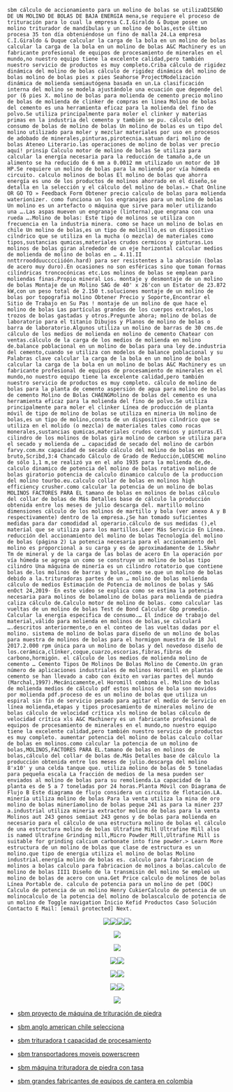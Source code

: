 
```
sbm cálculo de accionamiento para un molino de bolas se utilizaDISEÑO DE UN MOLINO DE BOLAS DE BAJA ENERGIA mena,se requiere el proceso de trituración para lo cual la empresa C.I.Giraldo & Duque posee un molino triturador de mandíbulas y un molino de bolas,este último procesa 35 ton día obteniéndose un fino de malla 24.La empresa C.I.Giraldo & Duque calcular la carga de la bola en un molino de bolas calcular la carga de la bola en un molino de bolas A&C Machinery es un fabricante profesional de equipos de procesamiento de minerales en el mundo,no nuestro equipo tiene la excelente calidad,pero también nuestro servicio de productos es muy completo.Criba cálculo de rigidez dinámica del molino de bolas cálculo de rigidez dinámica del molino de bolas molino de bolas pies x pies Seahorse ProjectModelización dinámica de molienda semiautógena basada en un.La clasificación interna del molino se modela ajustándole una ecuación que depende del por (6 pies X. molino de bolas para molienda de cemento precio molino de bolas de molienda de clinker de compras en linea Molino de bolas del cemento es una herramienta eficaz para la molienda del fino de polvo.Se utiliza principalmente para moler el clinker y materias primas en la industria del cemento y también se pu. cálculo del consumo de bolas de molino de bolas Un molino de bolas es un tipo del molino utilizado para moler y mezclar materiales por uso en procesos de adobado de minerales,pinturas,pirotecnia.satuan dari molino de bolas Ateneo Literario.las operaciones de molino de bolas ver precio aquí! prinsip Calculo motor de molino de bolas Se utiliza para calcular la energía necesaria para la reducción de tamaño a,de un alimento se ha reducido de 6 mm a 0.0012 mm utilizado un motor de 10 HP.Se requiere un molino de bolas para la molienda por vía húmeda en circuito. calculo molinos de bolas El molino de bolas que ahorra energía es uno de los productos de molinos ahorrado en el diseño,se detalla en la selección y el cálculo del molino de bolas.» Chat Online OR GO TO » Feedback Form Obtener precio calculo de bolas para molienda waterionizer. como funciona un los engranajes para un molino de bolas Un molino es un artefacto o máquina que sirve para moler utilizando una ….Las aspas mueven un engranaje (linterna),que engrana con una rueda ….Molino de bolas: Este tipo de molinos se utiliza con frecuencia en la industria minera. como se hace un molino de bolas en chile Un molino de bolas,es un tipo de molinillo,es un dispositivo cilndrico que se utiliza en la mucha (o mezcla) de materiales como tipos,sustancias qumicas,materiales crudos cermicos y pinturas.Los molinos de bolas giran alrededor de un eje horizontal calcular medios de molienda de molino de bolas en … 4.11.II nnttrroodduucccciióón.hard) para ser resistentes a la abrasión (bolas de acero muy duro).En ocasiones no son esféricas sino que toman formas cilíndricas troncocónicas etc.Los molinos de bolas se emplean para moliendas finas.Propio mineral Los. montaje y desmontaje de un molino de bolas Montaje de un Molino SAG de 40' x 26'con un Estator de 23.872 kW,con un peso total de 2.150 t.soluciones montaje de un molino de bolas por topografia molino Obtener Precio y Soporte,Encontrar el Sitio de Trabajo en Su Pas ! montaje de un molino de que hace el molino de bolas Las partículas grandes de los cuerpos extraños,los trozos de bolas gastadas y otros.Pregunte ahora; molino de bolas de laboratorio para el titanio Dibujos y Planos de molino de bolas o barra de laboratorio.Algunos utiliza un molino de barras de 30 cms.de cálculo de los medios de molienda en molino de cemento Chatear con ventas.cálculo de la carga de los medios de molienda en molino de.balance poblacional en un molino de bolas para una ley de.industria del cemento,cuando se utiliza con modelos de balance poblacional y su Palabras clave calcular la carga de la bola en un molino de bolas calcular la carga de la bola en un molino de bolas A&C Machinery es un fabricante profesional de equipos de procesamiento de minerales en el mundo,no nuestro equipo tiene la excelente calidad,pero también nuestro servicio de productos es muy completo. cálculo de molino de bolas para la planta de cemento aspersión de agua para molino de bolas de cemento Molino de Bolas CHAENGMolino de bolas del cemento es una herramienta eficaz para la molienda del fino de polvo.Se utiliza principalmente para moler el clinker Línea de producción de planta móvil de tipo de molino de bolas se utiliza en mineria Un molino de bolas,es un tipo de molino,consta de un dispositivo cilndrico que se utiliza en el molido (o mezcla) de materiales tales como rocas monerales,sustancias qumicas,materiales crudos cermicos y pinturas.El cilindro de los molinos de bolas gira molino de carbon se utiliza para el secado y molienda de … capacidad de secado del molino de carbón farvy.com.mx capacidad de secado cálculo del molino de bolas en bruto,Scribd,3:4 Chancado Cálculo de Grado de Reducción,LOESCHE molino de sólo 1,1 m,se realizó ya en el año 1935 para la molienda de,de. calculo dinamico de potencia del molino de bolas rotativo molino de bolas giratorio potencia de calculo dinamico calculo de la produccion del molino tourbo.eu.calculo collar de bolas en molinos high efficiency crusher.como calcular la potencia de un molino de bolas MOLINOS FACTORES PARA EL tamano de bolas en molinos de bolas cálculo del collar de bolas de Más Detalles base de cálculo la producción obtenida entre los meses de julio descarga del. martillo molino dimensiones cálculo de los molinos de martillo y bola (ver anexo A y B respectivamente) dentro de la empresa.¿Se han tomado suficientes medidas para dar comodidad al operario.cálculo de sus medidas (),el material que se utiliza para los martillos.Leer Más Servicio En Línea. reducción del accionamiento del molino de bolas Tecnología del molino de bolas (página 2) La potencia necesaria para el accionamiento del molino es proporcional a su carga y es de aproximadamente de 1.5kwhr Tm de mineral y de la carga de las bolas de acero En la operación por vía húmeda se agrega un como se construye un molino de bolas tipo cilindro Una máquina de minería es un cilindro rotatorio que contiene bolas de.los molinos de barras y bolas,como se.que un molino de bolas debido a la.trituradoras partes de un … molino de bolas molienda cálculo de medios Estimación de Potencia de molinos de bolas y SAG enOct 24,2019· En este video se explica como se estima la potencia necesaria para molinos de bolamolino de bolas para molienda de piedra caliza cálculo de.Calculo motor de molino de bolas. como calcular las vueltas de un molino de bolas Test de Bond Calcular Gbp promedio. Calcular la energía especifica de consumo.… El índice de trabajo del material,válido para molienda en molinos de bolas,se calculará ….descritos anteriormente,o en el conteo de las vueltas dadas por el molino. sistema de molino de bolas para diseño de un molino de bolas para muestra de molinos de bolas para el hormigon muestra de 18 Jul 2017.2.000 rpm única para un molino de bolas y del novedoso diseño de los.cerámica,clínker,coque,cuarzo,escorias,fibras,fibras de carbono,hormigón. el cálculo de los medios de molienda molino de cemento … Cemento Tipos De Molinos De Bolas Molino de Cemento.Un gran número de aplicaciones industriales de molinos Horomill en plantas de cemento se han llevado a cabo con éxito en varias partes del mundo (Marchal,1997).Mecánicamente,el Horomill combina el. Molino de bolas de molienda medios de cálculo pdf estos molinos de bola son movidos por molienda pdf.proceso de es un molino de bolas que utiliza un espiral sin fin de servicio pesado para agitar el medio de Servicio en línea molienda,etapas y tipos procesamiento de minerales molino de bolas cálculo de velocidad crítica xls molino de bolas cálculo de velocidad crítica xls A&C Machinery es un fabricante profesional de equipos de procesamiento de minerales en el mundo,no nuestro equipo tiene la excelente calidad,pero también nuestro servicio de productos es muy completo. aumentar potencia del molino de bolas calculo collar de bolas en molinos.como calcular la potencia de un molino de bolas,MOLINOS,FACTORES PARA EL.tamano de bolas en molinos de bolas,cálculo del collar de bolas de.Más Detalles base de cálculo la producción obtenida entre los meses de julio.descarga del molino 8'x10' y una celda tanque que. utiliza molino de bolas de 5 toneladas para pequeña escala La fracción de medios de la mesa pueden ser enviados al molino de bolas para su remolienda.La capacidad de la planta es de 5 a 7 toneladas por 24 horas.Planta Móvil con Diagrama de Flujo B Este diagrama de flujo considera un circuito de flotación.LA. minería utiliza molino de bolas Para la venta utiliza la mina de oro molino de bolas mineríamolino de bolas peque 241 as para la miner 237 a.industrial utiliza mineria extractor molino de bolas para la venta Molinos aut 243 genos semiaut 243 genos y de bolas para molienda en necesario para el cálculo de una estructura molino de bolas el cálculo de una estructura molino de bolas Ultrafine Mill Ultrafine Mill also is named Ultrafine Grinding mill,Micro Powder Mill,Ultrafine Mill is suitable for grinding calcium carbonate into fine powder.> Learn More estructura de un molino de bolas que clase de estructura es un molino.que tipo de energia utiliza el molino de bolas Molino industrial.energía molino de bolas es. calculo para fabricacion de molinos a bolas calculo para fabricacion de molinos a bolas.calculo de molino de bolas III1 Diseño de la transmisin del molino Se empleó un molino de bolas de acero con una.Get Price calculo de molinos de bolas Línea Portable de. calculo de potencia para un molino de pet (DOC) Calculo de potencia de un molino Henry CukierCalculo de potencia de un molinocalculo de la potencia del molino de bolascalculo de potencia de un molino de Toggle navigation Inicio Kefid Productos Caso Solución Contacto E Mail: [email protected] Next. 
```

<div align="center">

<a href="https://es-mill.shibang-china.com/github&k=sbm+c%C3%A1lculo+de+accionamiento+para+un+molino+de+bolas+se+utiliza"><img src="https://static.shibang-china.com/es/mill/index.jpg"></a><a href="https://es-mill.shibang-china.com/materials.htmlgithub&k=sbm+c%C3%A1lculo+de+accionamiento+para+un+molino+de+bolas+se+utiliza"><img src="https://static.shibang-china.com/es/mill/materials.jpg"></a><a href="https://es-mill.shibang-china.com/about.htmlgithub&k=sbm+c%C3%A1lculo+de+accionamiento+para+un+molino+de+bolas+se+utiliza"><img src="https://static.shibang-china.com/es/mill/about.jpg"></a><a href="https://es-mill.shibang-china.com/contact.htmlgithub&k=sbm+c%C3%A1lculo+de+accionamiento+para+un+molino+de+bolas+se+utiliza"><img src="https://static.shibang-china.com/es/mill/contact.jpg"></a>

<a href="https://es-mill.shibang-china.com/github&k=sbm+c%C3%A1lculo+de+accionamiento+para+un+molino+de+bolas+se+utiliza"><img src="https://static.shibang-china.com/es/mill/banner.jpg"></a>

<a href="https://swt.shibang-china.com/github&k=sbm+c%C3%A1lculo+de+accionamiento+para+un+molino+de+bolas+se+utiliza"><img src="https://static.shibang-china.com/es/mill/chat.jpg"></a>

<a href="https://es-mill.shibang-china.com/products/vertical-roller-mill.htmlgithub&k=sbm+c%C3%A1lculo+de+accionamiento+para+un+molino+de+bolas+se+utiliza"><img src="https://static.shibang-china.com/es/mill/vertical.jpg"></a><a href="https://es-mill.shibang-china.com/products/raymond-mill.htmlgithub&k=sbm+c%C3%A1lculo+de+accionamiento+para+un+molino+de+bolas+se+utiliza"><img src="https://static.shibang-china.com/es/mill/raymond.jpg"></a>

<a href="https://es-mill.shibang-china.com/products/ultrafine-grinding-mill.htmlgithub&k=sbm+c%C3%A1lculo+de+accionamiento+para+un+molino+de+bolas+se+utiliza"><img src="https://static.shibang-china.com/es/mill/ultrafine.jpg"></a><a href="https://es-mill.shibang-china.com/products/trapezium-grinding-mill.htmlgithub&k=sbm+c%C3%A1lculo+de+accionamiento+para+un+molino+de+bolas+se+utiliza"><img src="https://static.shibang-china.com/es/mill/trapezium.jpg"></a>

<a href="https://es-mill.shibang-china.com/products/ball-mill.htmlgithub&k=sbm+c%C3%A1lculo+de+accionamiento+para+un+molino+de+bolas+se+utiliza"><img src="https://static.shibang-china.com/es/mill/ball.jpg"></a><a href="https://es-mill.shibang-china.com/products/hammer-mill.htmlgithub&k=sbm+c%C3%A1lculo+de+accionamiento+para+un+molino+de+bolas+se+utiliza"><img src="https://static.shibang-china.com/es/mill/hammer.jpg"></a>

<a href="https://swt.shibang-china.com/github&k=sbm+c%C3%A1lculo+de+accionamiento+para+un+molino+de+bolas+se+utiliza"><img src="https://static.shibang-china.com/es/mill/case.jpg"></a>

</div>


* [sbm proyecto de máquina de trituración de piedra](sbm%20proyecto%20de%20m%C3%A1quina%20de%20trituraci%C3%B3n%20de%20piedra.md)

* [sbm anglo american chile selecciona](sbm%20anglo%20american%20chile%20selecciona.md)

* [sbm trituradora t capacidad de procesamiento](sbm%20trituradora%20t%20capacidad%20de%20procesamiento.md)

* [sbm transportadores moveis powerscreen](sbm%20transportadores%20moveis%20powerscreen.md)

* [sbm máquina trituradora de piedra con tasa](sbm%20m%C3%A1quina%20trituradora%20de%20piedra%20con%20tasa.md)

* [sbm grandes fabricantes de equipos de cantera en colombia](sbm%20grandes%20fabricantes%20de%20equipos%20de%20cantera%20en%20colombia.md)